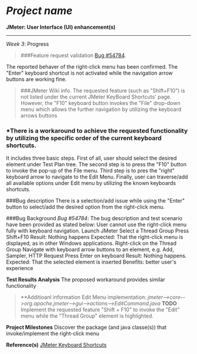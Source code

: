 *Project name*
=======================
**JMeter: User Interface (UI) enhancement(s)**

----------------
*Week 3*:  Progress


>###Feature request validation [Bug #54784](https://issues.apache.org/bugzilla/show_bug.cgi?id=54784). 

The reported behaver of the right-click menu has been confirmed.
The "Enter" keyboard shortcut is not activated while the navigation arrow buttons are working fine.

>###JMeter Wiki info.
The requested feature (such as "Shift+F10") is not listed under the current JMeter KeyBoard Shortcuts' page.
However, the "F10" keyboard button invokes the "File" drop-down menu  which allows the further navigation by utilizing the keyboard arrows buttons

### *There is a workaround to achieve the requested functionality by utilizing the specific order of the current keyboard shortcuts.
It includes three basic steps.
First of all, user should select the desired element under Test Plan tree.
The second step is to press the "F10" button to invoke the pop-up of the File menu.
Third step is to pres the "right" keyboard arrow to navigate to the Edit Menu.
Finally, user can traverse/add all available options under Edit menu by utilizing the known keyboards shortcuts.

###Bug description
There is a selection/add issue while using the "Enter" button to select/add the desired option from the right-click menu.

###Bug Background
*Bug #54784*:
The bug description and test scenario have been provided as stated below: User cannot use the right-click menu fully with keyboard navigation.
    Launch JMeter
    Select a Thread Group
    Press Shift+F10
Result: Nothing happens
Expected: That the right-click menu is displayed, as in other Windows applications.
    Right-click on the Thread Group
    Navigate with keyboard arrow buttons to an element, e.g. Add, Sampler, HTTP Request
    Press Enter on keyboard
Result: Nothing happens.
Expected: That the selected element is inserted
Benefits: better user's experience

**Test Results Analysis**
The proposed workaround provides similar functionality

>**Additioanl information
Edit Menu implementation: *jmeter-->core-->org.apache.jmeter-->gui-->actions-->EditCommand.java*
**TODO**
Implement the requested feature
  "Shift + F10" to invoke the "Edit" menu while the "Thread Group" element is highlighted.

**Project Milestones**
Discover the package (and java classe(s)) that invoke/implement the right-click menu

**Reference(s)**
[JMeter Keyboard Shortcuts](https://wiki.apache.org/jmeter/JMeterShortcuts)




